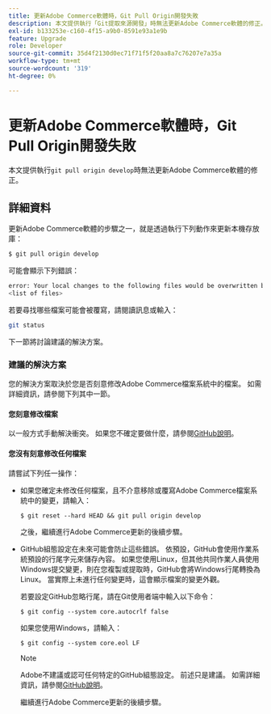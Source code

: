 ```yaml
---
title: 更新Adobe Commerce軟體時，Git Pull Origin開發失敗
description: 本文提供執行「Git提取來源開發」時無法更新Adobe Commerce軟體的修正。
exl-id: b133253e-c160-4f15-a9b0-8591e93a1e9b
feature: Upgrade
role: Developer
source-git-commit: 35d4f2130d0ec71f71f5f20aa8a7c76207e7a35a
workflow-type: tm+mt
source-wordcount: '319'
ht-degree: 0%

---
```


# 更新Adobe Commerce軟體時，Git Pull Origin開發失敗

本文提供執行`git pull origin develop`時無法更新Adobe Commerce軟體的修正。

## 詳細資料

更新Adobe Commerce軟體的步驟之一，就是透過執行下列動作來更新本機存放庫：

```bash
$ git pull origin develop
```

可能會顯示下列錯誤：

```bash
error: Your local changes to the following files would be overwritten by merge:
<list of files>
```

若要尋找哪些檔案可能會被覆寫，請閱讀訊息或輸入：

```bash
git status
```

下一節將討論建議的解決方案。

### 建議的解決方案

您的解決方案取決於您是否刻意修改Adobe Commerce檔案系統中的檔案。 如需詳細資訊，請參閱下列其中一節。

#### 您刻意修改檔案

以一般方式手動解決衝突。 如果您不確定要做什麼，請參閱[GitHub說明](https://help.github.com/)。

#### 您沒有刻意修改任何檔案

請嘗試下列任一操作：

* 如果您確定未修改任何檔案，且不介意移除或覆寫Adobe Commerce檔案系統中的變更，請輸入：

  </p>
    <pre><code class="language-bash">$ git reset --hard HEAD && git pull origin develop</code></pre>

  之後，繼續進行Adobe Commerce更新的後續步驟。

* GitHub組態設定在未來可能會防止這些錯誤。 依預設，GitHub會使用作業系統預設的行尾字元來儲存內容。 如果您使用Linux，但其他共同作業人員使用Windows提交變更，則在您複製或提取時，GitHub會將Windows行尾轉換為Linux。 當實際上未進行任何變更時，這會顯示檔案的變更外觀。

  若要設定GitHub忽略行尾，請在Git使用者端中輸入以下命令：

  </p>
    <pre><code class="language-bash">$ git config --system core.autocrlf false</code></pre>

  如果您使用Windows，請輸入：

  </p>
    <pre><code class="language-bash">$ git config --system core.eol LF</code></pre>

  >[!NOTE]
  >
  >Adobe不建議或認可任何特定的GitHub組態設定。 前述只是建議。 如需詳細資訊，請參閱[GitHub說明](https://help.github.com/)。

  繼續進行Adobe Commerce更新的後續步驟。
